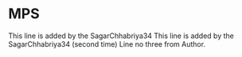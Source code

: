# MPS
This line is added by the SagarChhabriya34
This line is added by the SagarChhabriya34 (second time)
Line no three from Author.